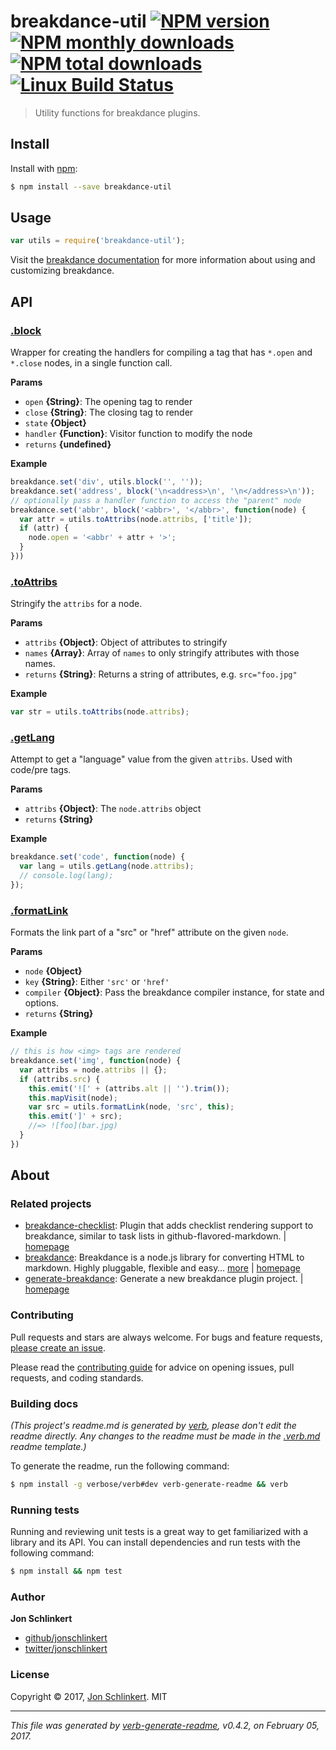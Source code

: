 # breakdance-util [![NPM version](https://img.shields.io/npm/v/breakdance-util.svg?style=flat)](https://www.npmjs.com/package/breakdance-util) [![NPM monthly downloads](https://img.shields.io/npm/dm/breakdance-util.svg?style=flat)](https://npmjs.org/package/breakdance-util)  [![NPM total downloads](https://img.shields.io/npm/dt/breakdance-util.svg?style=flat)](https://npmjs.org/package/breakdance-util) [![Linux Build Status](https://img.shields.io/travis/breakdance/breakdance-util.svg?style=flat&label=Travis)](https://travis-ci.org/breakdance/breakdance-util)

> Utility functions for breakdance plugins.

## Install

Install with [npm](https://www.npmjs.com/):

```sh
$ npm install --save breakdance-util
```

## Usage

```js
var utils = require('breakdance-util');
```

Visit the [breakdance documentation](http://breakdance.io) for more information about using and customizing breakdance.

## API

### [.block](index.js#L36)

Wrapper for creating the handlers for compiling a tag that has `*.open` and `*.close` nodes, in a single function call.

**Params**

* `open` **{String}**: The opening tag to render
* `close` **{String}**: The closing tag to render
* `state` **{Object}**
* `handler` **{Function}**: Visitor function to modify the node
* `returns` **{undefined}**

**Example**

```js
breakdance.set('div', utils.block('', ''));
breakdance.set('address', block('\n<address>\n', '\n</address>\n'));
// optionally pass a handler function to access the "parent" node
breakdance.set('abbr', block('<abbr>', '</abbr>', function(node) {
  var attr = utils.toAttribs(node.attribs, ['title']);
  if (attr) {
    node.open = '<abbr' + attr + '>';
  }
}))
```

### [.toAttribs](index.js#L89)

Stringify the `attribs` for a node.

**Params**

* `attribs` **{Object}**: Object of attributes to stringify
* `names` **{Array}**: Array of `names` to only stringify attributes with those names.
* `returns` **{String}**: Returns a string of attributes, e.g. `src="foo.jpg"`

**Example**

```js
var str = utils.toAttribs(node.attribs);
```

### [.getLang](index.js#L125)

Attempt to get a "language" value from the given `attribs`. Used with code/pre tags.

**Params**

* `attribs` **{Object}**: The `node.attribs` object
* `returns` **{String}**

**Example**

```js
breakdance.set('code', function(node) {
  var lang = utils.getLang(node.attribs);
  // console.log(lang);
});
```

### [.formatLink](index.js#L226)

Formats the link part of a "src" or "href" attribute on the given `node`.

**Params**

* `node` **{Object}**
* `key` **{String}**: Either `'src'` or `'href'`
* `compiler` **{Object}**: Pass the breakdance compiler instance, for state and options.
* `returns` **{String}**

**Example**

```js
// this is how <img> tags are rendered
breakdance.set('img', function(node) {
  var attribs = node.attribs || {};
  if (attribs.src) {
    this.emit('![' + (attribs.alt || '').trim());
    this.mapVisit(node);
    var src = utils.formatLink(node, 'src', this);
    this.emit(']' + src);
    //=> ![foo](bar.jpg)
  }
})
```

## About

### Related projects

* [breakdance-checklist](https://www.npmjs.com/package/breakdance-checklist): Plugin that adds checklist rendering support to breakdance, similar to task lists in github-flavored-markdown. | [homepage](https://github.com/jonschlinkert/breakdance-checklist "Plugin that adds checklist rendering support to breakdance, similar to task lists in github-flavored-markdown.")
* [breakdance](https://www.npmjs.com/package/breakdance): Breakdance is a node.js library for converting HTML to markdown. Highly pluggable, flexible and easy… [more](http://breakdance.io) | [homepage](http://breakdance.io "Breakdance is a node.js library for converting HTML to markdown. Highly pluggable, flexible and easy to use. It's time for your markup to get down.")
* [generate-breakdance](https://www.npmjs.com/package/generate-breakdance): Generate a new breakdance plugin project. | [homepage](https://github.com/generate/generate-breakdance "Generate a new breakdance plugin project.")

### Contributing

Pull requests and stars are always welcome. For bugs and feature requests, [please create an issue](../../issues/new).

Please read the [contributing guide](.github/contributing.md) for advice on opening issues, pull requests, and coding standards.

### Building docs

_(This project's readme.md is generated by [verb](https://github.com/verbose/verb-generate-readme), please don't edit the readme directly. Any changes to the readme must be made in the [.verb.md](.verb.md) readme template.)_

To generate the readme, run the following command:

```sh
$ npm install -g verbose/verb#dev verb-generate-readme && verb
```

### Running tests

Running and reviewing unit tests is a great way to get familiarized with a library and its API. You can install dependencies and run tests with the following command:

```sh
$ npm install && npm test
```

### Author

**Jon Schlinkert**

* [github/jonschlinkert](https://github.com/jonschlinkert)
* [twitter/jonschlinkert](https://twitter.com/jonschlinkert)

### License

Copyright © 2017, [Jon Schlinkert](https://github.com/jonschlinkert).
MIT

***

_This file was generated by [verb-generate-readme](https://github.com/verbose/verb-generate-readme), v0.4.2, on February 05, 2017._